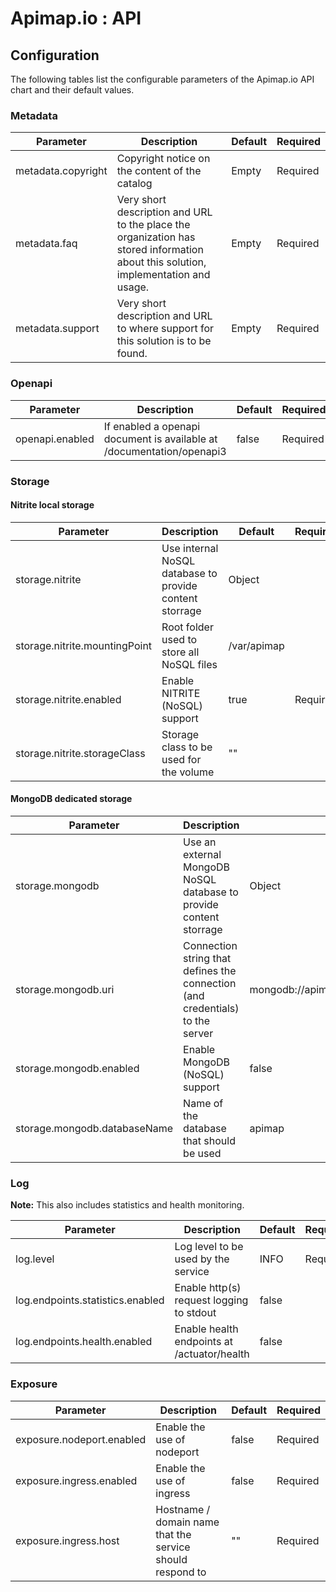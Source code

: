 # Apimap.io : API

## Configuration

The following tables list the configurable parameters of the Apimap.io API chart and their default values.

### Metadata

| Parameter                         | Description                          | Default                                   | Required |
| --------------------------------- | ------------------------------------ | ----------------------------------------- | -------- |
| metadata.copyright                | Copyright notice on the content of the catalog | Empty | Required |
| metadata.faq                      | Very short description and URL to the place the organization has stored information about this solution, implementation and usage. | Empty | Required |
| metadata.support                  | Very short description and URL to where support for this solution is to be found. | Empty | Required |

### Openapi

| Parameter                         | Description                          | Default                                   | Required |
| --------------------------------- | ------------------------------------ | ----------------------------------------- | -------- |
| openapi.enabled                   | If enabled a openapi document is available at <base url>/documentation/openapi3 | false | Required |

### Storage

#### Nitrite local storage
| Parameter                         | Description                          | Default                                   | Required |
| --------------------------------- | ------------------------------------ | ----------------------------------------- | -------- |
| storage.nitrite                   | Use internal NoSQL database to provide content storrage | Object |
| storage.nitrite.mountingPoint     | Root folder used to store all NoSQL files | /var/apimap |
| storage.nitrite.enabled           | Enable NITRITE (NoSQL) support | true | Required |
| storage.nitrite.storageClass      | Storage class to be used for the volume  | "" | 

#### MongoDB dedicated storage
| Parameter                    | Description                                                                   | Default             | Required |
|------------------------------|-------------------------------------------------------------------------------|---------------------| -------- |
| storage.mongodb              | Use an external MongoDB NoSQL database to provide content storrage            | Object              |
| storage.mongodb.uri          | Connection string that defines the connection (and credentials) to the server | mongodb://apimapUser:<password>@localhost:27017/apimap |
| storage.mongodb.enabled      | Enable MongoDB (NoSQL) support                                                | false               | Required |
| storage.mongodb.databaseName | Name of the database that should be used                                      | apimap                  |


### Log

**Note:** This also includes statistics and health monitoring.

| Parameter | Description                                  | Default | Required |
|-----------|----------------------------------------------|---------|----------|
| log.level | Log level to be used by the service          | INFO    | Required |
| log.endpoints.statistics.enabled | Enable http(s) request logging to stdout     | false ||
| log.endpoints.health.enabled | Enable health endpoints at /actuator/health  | false ||



### Exposure

| Parameter                         | Description                          | Default                                   | Required |
| --------------------------------- | ------------------------------------ | ----------------------------------------- | -------- |
| exposure.nodeport.enabled         | Enable the use of nodeport           | false                                     | Required |
| exposure.ingress.enabled          | Enable the use of ingress            | false                                     | Required |
| exposure.ingress.host             | Hostname / domain name that the service should respond to | ""                   | Required | 
